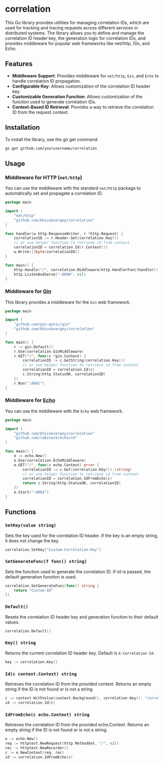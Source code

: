 # correlation

This Go library provides utilities for managing correlation IDs, which are used for tracking and tracing requests across different services in distributed systems. The library allows you to define and manage the correlation ID header key, the generation logic for correlation IDs, and provides middleware for popular web frameworks like net/http, Gin, and Echo.

## Features
- **Middleware Support**: Provides middleware for `net/http`, `Gin`, and `Echo` to handle correlation ID propagation.
- **Configurable Key**: Allows customization of the correlation ID header key.
- **Customizable Generation Function**: Allows customization of the function used to generate correlation IDs.
- **Context-Based ID Retrieval**: Provides a way to retrieve the correlation ID from the request context.

## Installation
To install the library, use the go get command:

```bash
go get github.com/yourusername/correlation
```

## Usage

### Middleware for HTTP (`net/http`)
You can use the middleware with the standard `net/http` package to automatically set and propagate a correlation ID.

```go
package main

import (
    "net/http"
    "github.com/khivuksergey/correlation"
)

func handler(w http.ResponseWriter, r *http.Request) {
    correlationID := r.Header.Get(correlation.Key())
    // or use helper function to retrieve id from context
    correlationID = correlation.Id(r.Context())
    w.Write([]byte(correlationID))
}

func main() {
    http.Handle("/", correlation.Middleware(http.HandlerFunc(handler)))
    http.ListenAndServe(":8080", nil)
}
```

### Middleware for [Gin](https://github.com/gin-gonic/gin)
This library provides a middleware for the `Gin` web framework.

```go
package main

import (
    "github.com/gin-gonic/gin"
    "github.com/khivuksergey/correlation"
)

func main() {
    r := gin.Default()
    r.Use(correlation.GinMiddleware)
    r.GET("/", func(c *gin.Context) {
        correlationID := c.GetString(correlation.Key()) 
        // or use helper function to retrieve id from context
        correlationID = correlation.Id(c)
        c.String(http.StatusOK, correlationID)
    })
    r.Run(":8081")
}
```

### Middleware for [Echo](https://github.com/labstack/echo)
You can use the middleware with the `Echo` web framework.

```go
package main

import (
    "github.com/khivuksergey/correlation"
    "github.com/labstack/echo/v4"
)

func main() {
    e := echo.New()
    e.Use(correlation.EchoMiddleware)
    e.GET("/", func(c echo.Context) error {
        correlationID := c.Get(correlation.Key()).(string)
        // or use helper function to retrieve id from context
        correlationID = correlation.IdFromEcho(c)
        return c.String(http.StatusOK, correlationID)
    })
    e.Start(":8082")
}
```

## Functions
### `SetKey(value string)`
Sets the key used for the correlation ID header. If the key is an empty string, it does not change the key.

```go
correlation.SetKey("Custom-Correlation-Key")
```

### `SetGenerateFunc(f func() string)`
Sets the function used to generate the correlation ID. If nil is passed, the default generation function is used.

```go
correlation.SetGenerateFunc(func() string {
    return "Custom-ID"
})
```

### `Default()`
Resets the correlation ID header key and generation function to their default values.

```go
correlation.Default()
```

### `Key() string`
Returns the current correlation ID header key. Default is `X-Correlation-Id`.

```go
key := correlation.Key()
```

### `Id(c context.Context) string`
Retrieves the correlation ID from the provided context. Returns an empty string if the ID is not found or is not a string.

```go
c := context.WithValue(context.Background(), correlation.Key(), "correlation-id")
id := correlation.Id(c)
```

### `IdFromEcho(c echo.Context) string`
Retrieves the correlation ID from the provided echo.Context. Returns an empty string if the ID is not found or is not a string.

```go
e := echo.New()
req := httptest.NewRequest(http.MethodGet, "/", nil)
rec := httptest.NewRecorder()
c := e.NewContext(req, rec)
id := correlation.IdFromEcho(c)
```
